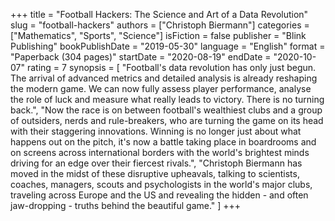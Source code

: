 +++
title = "Football Hackers: The Science and Art of a Data Revolution"
slug = "football-hackers"
authors = ["Christoph Biermann"]
categories = ["Mathematics", "Sports", "Science"]
isFiction = false
publisher = "Blink Publishing"
bookPublishDate = "2019-05-30"
language = "English"
format = "Paperback (304 pages)"
startDate = "2020-08-19"
endDate = "2020-10-07"
rating = 7
synopsis = [
  "Football's data revolution has only just begun. The arrival of advanced metrics and detailed analysis is already reshaping the modern game. We can now fully assess player performance, analyse the role of luck and measure what really leads to victory. There is no turning back.",
  "Now the race is on between football's wealthiest clubs and a group of outsiders, nerds and rule-breakers, who are turning the game on its head with their staggering innovations. Winning is no longer just about what happens out on the pitch, it's now a battle taking place in boardrooms and on screens across international borders with the world's brightest minds driving for an edge over their fiercest rivals.",
  "Christoph Biermann has moved in the midst of these disruptive upheavals, talking to scientists, coaches, managers, scouts and psychologists in the world's major clubs, traveling across Europe and the US and revealing the hidden - and often jaw-dropping - truths behind the beautiful game."
]
+++

